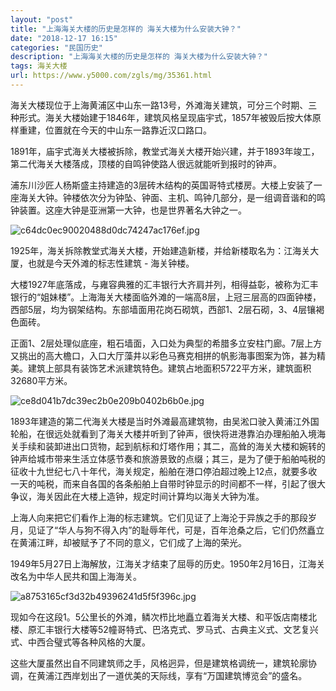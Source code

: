 ```yaml
---
layout: "post"
title: "上海海关大楼的历史是怎样的 海关大楼为什么安装大钟？"
date: "2018-12-17 16:15"
categories: "民国历史"
description: "上海海关大楼的历史是怎样的 海关大楼为什么安装大钟？"
tags: 海关大楼
url: https://www.y5000.com/zgls/mg/35361.html
---
```






海关大楼现位于上海黄浦区中山东一路13号，外滩海关建筑，可分三个时期、三种形式。海关大楼始建于1846年，建筑风格呈现庙宇式，1857年被毁后按大体原样重建，位置就在今天的中山东一路靠近汉口路口。

1891年，庙宇式海关大楼被拆除，教堂式海关大楼开始兴建，并于1893年竣工，第二代海关大楼落成，顶楼的自鸣钟使路人很远就能听到报时的钟声。

浦东川沙匠人杨斯盛主持建造的3层砖木结构的英国哥特式楼房。大楼上安装了一座海关大钟。钟楼依次分为钟坠、钟面、主机、鸣钟几部分，是一组调音谐和的鸣钟装置。这座大钟是亚洲第一大钟，也是世界著名大钟之一。

![c64dc0ec90020488d0dc74247ac176ef.jpg](https://img.y5000.com/uploads/allimg/181022/c64dc0ec90020488d0dc74247ac176ef.jpg)

1925年，海关拆除教堂式海关大楼，开始建造新楼，并给新楼取名为：江海关大厦，也就是今天外滩的标志性建筑 - 海关钟楼。

大楼1927年底落成，与雍容典雅的汇丰银行大齐肩并列，相得益彰，被称为汇丰银行的“姐妹楼”。上海海关大楼面临外滩的一端高8层，上冠三层高的四面钟楼，西部5层，均为钢架结构。东部墙面用花岗石砌筑，西部1、2层石砌，3、4层镶褐色面砖。

正面1、2层处理似底座，粗石墙面，入口处为典型的希腊多立安柱门廊。7层上方又挑出的高大檐口，入口大厅藻井以彩色马赛克相拼的帆影海事图案为饰，甚为精美。建筑上部具有装饰艺术派建筑特色。建筑占地面积5722平方米，建筑面积32680平方米。

![ce8d041b7dc39ec2b0e209b0402b6b0e.jpg](https://img.y5000.com/uploads/allimg/181022/ce8d041b7dc39ec2b0e209b0402b6b0e.jpg)

1893年建造的第二代海关大楼是当时外滩最高建筑物，由吴淞口驶入黄浦江外国轮船，在很远处就看到了海关大楼并听到了钟声，很快将进港靠泊办理船舶入境海关手续和装卸进出口货物，起到航标和灯塔作用；其二，高耸的海关大楼和婉转的钟声给城市带来生活立体感节奏和旅游景致的点缀；其三，是为了便于船舶吨税的征收十九世纪七八十年代，海关规定，船舶在港口停泊超过晚上12点，就要多收一天的吨税，而来自各国的各条船舶上自带时钟显示的时间都不一样，引起了很大争议，海关因此在大楼上造钟，规定时间计算均以海关大钟为准。

上海人向来把它们看作上海的标志建筑。它们见证了上海沦于异族之手的那段岁月，见证了“华人与狗不得入内”的耻辱年代，可是，百年沧桑之后，它们仍然矗立在黄浦江畔，却被赋予了不同的意义，它们成了上海的荣光。  

1949年5月27日上海解放，江海关才结束了屈辱的历史。1950年2月16日，江海关改名为中华人民共和国上海海关。

![a8753165cf3d32b49396241d5f5f396c.jpg](https://img.y5000.com/uploads/allimg/181022/a8753165cf3d32b49396241d5f5f396c.jpg)

现如今在这段1。5公里长的外滩，鳞次栉比地矗立着海关大楼、和平饭店南楼北楼、原汇丰银行大楼等52幢哥特式、巴洛克式、罗马式、古典主义式、文艺复兴式、中西合璧式等各种风格的大厦。

这些大厦虽然出自不同建筑师之手，风格迥异，但是建筑格调统一，建筑轮廓协调，在黄浦江西岸划出了一道优美的天际线，享有“万国建筑博览会”的盛名。
